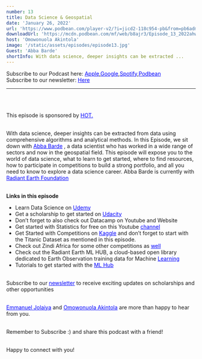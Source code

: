 ```yaml
---
number: 13
title: Data Science & Geospatial
date: 'January 26, 2022'
url: 'https://www.podbean.com/player-v2/?i=jicd2-118c954-pb&from=pb6admin'
downloadUrl: 'https://mcdn.podbean.com/mf/web/b8ajr3/Episode_13_2022ahwi0.mp3'
host: 'Omowonuola Akintola'
image: '/static/assets/episodes/episode13.jpg'
Guest: 'Abba Barde'
shortInfo: With data science, deeper insights can be extracted ...
---
```


Subscribe to our Podcast here: <a target="_blank" href="https://podcasts.apple.com/ng/podcast/africa-geoconvo-podcast/id1549049632" style='color:blue;'>Apple</a>,<a target="_blank" href="https://www.google.com/podcasts?feed=aHR0cHM6Ly9mZWVkLnBvZGJlYW4uY29tL2FmcmljYWdlb2NvbnZvL2ZlZWQueG1s" style='color:blue;'>Google</a>,<a target="_blank" href="https://africageoconvo.podbean.com/" style='color:blue;'>Spotify</a>,<a target="_blank" href="https://africageoconvo.podbean.com/" style='color:blue;'>Podbean</a><br>
Subscribe to our newsletter: <a target="_blank" href="https://mailchi.mp/431d1fc48f4b/africa-geo-convo-mailing-list" style='color:blue;'>Here</a>

<hr>
<br><br>

This episode is sponsored by <a href='https://www.hotosm.org/' target='_blank' style='color:blue'>HOT.</a>
<br><br>

With data science, deeper insights can be extracted from data using comprehensive algorithms and analytical methods. In this Episode, we sit down with <a href='https://twitter.com/abbabarde' target='_blank' style='color:blue'>Abba Barde</a> , a data scientist who has worked in a wide range of sectors and now in the geospatial field. This episode will expose you to the world of data science, what to learn to get started, where to find resources, how to participate in competitions to build a strong portfolio, and all you need to know to explore a data science career. Abba Barde is currently with <a href='https://www.radiant.earth/' target='_blank' style='color:blue'>Radiant Earth Foundation</a>
<br><br>

<strong>Links in this episode </strong>

<ul>
    <li>Learn Data Science on <a target="_blank" href="https://www.udemy.com/ " style='color:blue;'>Udemy</a> </li>
    <li>Get a scholarship to get started on <a target="_blank" href="https://www.udacity.com/scholarships" style='color:blue;'>Udacity</a></li>
    <li> Don’t forget to also check out Datacamp on Youtube and Website </li>
    <li>Get started with Statistics for free on this Youtube <a target="_blank" href="https://www.youtube.com/results?search_query=3+blue+1+brown" style='color:blue;'>channel </a></li>
    <li>Get Started with Competitions on <a target="_blank" href="https://www.kaggle.com/competitions" style='color:blue;'>Kaggle</a>  and don’t forget to start with the Titanic Dataset as mentioned in this episode.</li>
    <li>Check out Zindi Africa for some other competitions as <a target="_blank" href="https://zindi.africa/" style='color:blue;'>well</a> </li>
    <li>Check out the Radiant Earth ML HUB, a cloud-based open library dedicated to Earth Observation training data for Machine <a target="_blank" href="https://www.radiant.earth/mlhub/" style='color:blue;'>Learning </a></li>
    <li>Tutorials to get started with the <a target="_blank" href="https://medium.com/radiant-earth-insights/accessing-and-downloading-training-data-on-the-radiant-mlhub-api-f04dc635592f" style='color:blue;'>ML Hub</a> </li>
</ul>

<br>
Subscribe to our <a href='https://mailchi.mp/431d1fc48f4b/africa-geo-convo-mailing-list' target='_blank' style='color:blue'> newsletter</a> to receive exciting updates on scholarships and other opportunities</li>
<br><br>

<a href='https://www.twitter.com/jeafreezy' target='_blank' style='color:blue'> Emmanuel Jolaiya</a> and <a href='https://twitter.com/Svelte_mo' target='_blank' style='color:blue'> Omowonuola Akintola</a> are more than happy to hear from you.</li>

<br>
Remember to Subscribe :) and share this podcast with a friend! <br><br>

Happy to connect with you!
